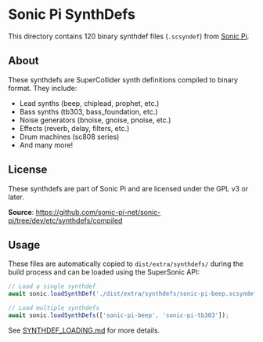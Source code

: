 # Sonic Pi SynthDefs

This directory contains 120 binary synthdef files (`.scsyndef`) from [Sonic Pi](https://sonic-pi.net/).

## About

These synthdefs are SuperCollider synth definitions compiled to binary format. They include:
- Lead synths (beep, chiplead, prophet, etc.)
- Bass synths (tb303, bass_foundation, etc.)
- Noise generators (bnoise, gnoise, pnoise, etc.)
- Effects (reverb, delay, filters, etc.)
- Drum machines (sc808 series)
- And many more!

## License

These synthdefs are part of Sonic Pi and are licensed under the GPL v3 or later.

**Source**: https://github.com/sonic-pi-net/sonic-pi/tree/dev/etc/synthdefs/compiled

## Usage

These files are automatically copied to `dist/extra/synthdefs/` during the build process and can be loaded using the SuperSonic API:

```javascript
// Load a single synthdef
await sonic.loadSynthDef('./dist/extra/synthdefs/sonic-pi-beep.scsyndef');

// Load multiple synthdefs
await sonic.loadSynthDefs(['sonic-pi-beep', 'sonic-pi-tb303']);
```

See [SYNTHDEF_LOADING.md](../../SYNTHDEF_LOADING.md) for more details.

